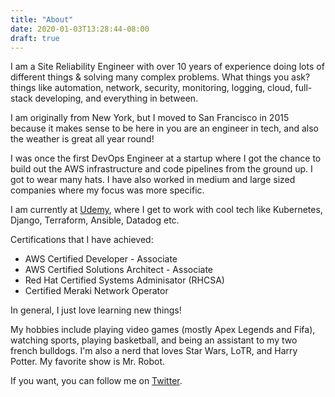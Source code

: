 ```yaml
---
title: "About"
date: 2020-01-03T13:28:44-08:00
draft: true
---
```


I am a Site Reliability Engineer with over 10 years of experience doing lots of different things & solving many complex problems. What things you ask? things like automation, network, security, monitoring, logging, cloud, full-stack developing, and everything in between.

I am originally from New York, but I moved to San Francisco in 2015 because it makes sense to be here in you are an engineer in tech, and also the weather is great all year round!

I was once the first DevOps Engineer at a startup where I got the chance to build out the AWS infrastructure and code pipelines from the ground up. I got to wear many hats. I have also worked in medium and large sized companies where my focus was more specific.

I am currently at [Udemy](https://udemy.com), where I get to work with cool tech like Kubernetes, Django, Terraform, Ansible, Datadog etc. 

Certifications that I have achieved:
- AWS Certified Developer - Associate
- AWS Certified Solutions Architect - Associate
- Red Hat Certified Systems Adminisator (RHCSA)
- Certified Meraki Network Operator

In general, I just love learning new things!

My hobbies include playing video games (mostly Apex Legends and Fifa), watching sports, playing basketball, and being an assistant to my two french bulldogs. I'm also a nerd that loves Star Wars, LoTR, and Harry Potter. My favorite show is Mr. Robot. 

If you want, you can follow me on [Twitter](https://twitter.com/jpena23). 